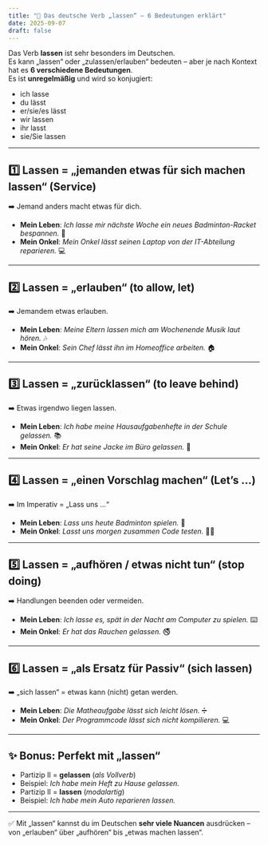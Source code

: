 ```yaml
---
title: "🔑 Das deutsche Verb „lassen“ – 6 Bedeutungen erklärt"
date: 2025-09-07
draft: false
---
```



Das Verb **lassen** ist sehr besonders im Deutschen.  
Es kann „lassen“ oder „zulassen/erlauben“ bedeuten – aber je nach Kontext hat es **6 verschiedene Bedeutungen**.  
Es ist **unregelmäßig** und wird so konjugiert:  

- ich lasse  
- du lässt  
- er/sie/es lässt  
- wir lassen  
- ihr lasst  
- sie/Sie lassen  

---

## 1️⃣ Lassen = „jemanden etwas für sich machen lassen“ (Service)  
➡️ Jemand anders macht etwas für dich.  

- **Mein Leben**: *Ich lasse mir nächste Woche ein neues Badminton-Racket bespannen.* 🏸  
- **Mein Onkel**: *Mein Onkel lässt seinen Laptop von der IT-Abteilung reparieren.* 💻  

---

## 2️⃣ Lassen = „erlauben“ (to allow, let)  
➡️ Jemandem etwas erlauben.  

- **Mein Leben**: *Meine Eltern lassen mich am Wochenende Musik laut hören.* 🎶  
- **Mein Onkel**: *Sein Chef lässt ihn im Homeoffice arbeiten.* 🏠  

---

## 3️⃣ Lassen = „zurücklassen“ (to leave behind)  
➡️ Etwas irgendwo liegen lassen.  

- **Mein Leben**: *Ich habe meine Hausaufgabenhefte in der Schule gelassen.* 📚  
- **Mein Onkel**: *Er hat seine Jacke im Büro gelassen.* 🧥  

---

## 4️⃣ Lassen = „einen Vorschlag machen“ (Let’s …)  
➡️ Im Imperativ = „Lass uns …“  

- **Mein Leben**: *Lass uns heute Badminton spielen.* 🏸  
- **Mein Onkel**: *Lasst uns morgen zusammen Code testen.* 👨‍💻  

---

## 5️⃣ Lassen = „aufhören / etwas nicht tun“ (stop doing)  
➡️ Handlungen beenden oder vermeiden.  

- **Mein Leben**: *Ich lasse es, spät in der Nacht am Computer zu spielen.* ⌨️  
- **Mein Onkel**: *Er hat das Rauchen gelassen.* 🚭  

---

## 6️⃣ Lassen = „als Ersatz für Passiv“ (sich lassen)  
➡️ „sich lassen“ = etwas kann (nicht) getan werden.  

- **Mein Leben**: *Die Matheaufgabe lässt sich leicht lösen.* ➗  
- **Mein Onkel**: *Der Programmcode lässt sich nicht kompilieren.* 💻  

---

## ✨ Bonus: Perfekt mit „lassen“  
- Partizip II = **gelassen** (*als Vollverb*)  
- Beispiel: *Ich habe mein Heft zu Hause gelassen.*  
- Partizip II = **lassen** (*modalartig*)  
- Beispiel: *Ich habe mein Auto reparieren lassen.*  

---

✅ Mit „lassen“ kannst du im Deutschen **sehr viele Nuancen** ausdrücken – von „erlauben“ über „aufhören“ bis „etwas machen lassen“.  
